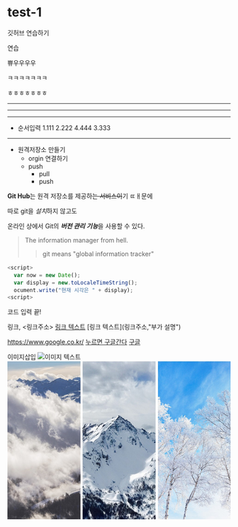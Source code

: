 # test-1
깃허브 연습하기

연습

쀼우우우우

ㅋㅋㅋㅋㅋㅋㅋ

ㅎㅎㅎㅎㅎㅎㅎ

---

* * * 

**************
- 순서입력
1.111
2.222
4.444
3.333

* * *
- 원격저장소 만들기
  - orgin 연결하기
  - push
    - pull
    - push

**Git Hub**는 원격 저장소를 제공하~~는 서비스이~~기 ㄸㅐ문에

따로 git을 *설치*하지 않고도 

온라인 상에서 Git의 ***버전 관리 기능***을 사용할 수 있다.

> The information manager from hell.
>> git means "global information tracker"

```javascript
<script>
  var now = new Date();
  var display = new.toLocaleTimeString();
  ocument.write("현재 시각은 " + display);
<script>
```

코드 입력 끝!

링크,
<링크주소>
[링크 텍스트](링크주소)
[링크 텍스트](링크주소,"부가 설명")

<https://www.google.co.kr/>
[누르면 구글간다](https://www.google.co.kr/)
[구글](https://www.google.co.kr/,"구글이야아아")

이미지삽입
![이미지 텍스트](파일경로)
![이미지 사진 삽입 겨울](./images/블로그용_06.jpg)
